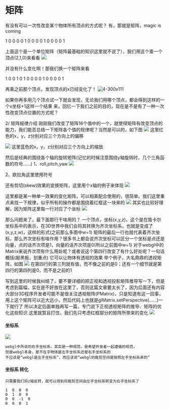 # 矩阵

有没有可以一次性改变某个物体所有顶点的方式呢？
有，那就是矩阵，magic is coming

1  0  0  0
0  1  0  0
0  0  1  0
0  0  0  1

上面这个是一个单位矩阵（矩阵最基础的知识这里就不说了），我们用这个乘一个顶点(2,1,0)来看看
![](http://jbcdn2.b0.upaiyun.com/2017/01/ce83715ac74b2bec4b644a592b17c26a.png)

并没有什么变化啊！那我们换一个矩阵来看

1  0  0  1
0  1  0  0
0  0  1  0
0  0  0  1

再乘之前那个顶点，发现顶点的x已经变化了！
![4-300x111](http://jbcdn2.b0.upaiyun.com/2017/01/d668efead664c3cab650bbc62fce106b.png)

如果你再多用几个顶点试一下就会发现，无论我们用哪个顶点，都会得到这样的一个x坐标+1这样一个结果
来，回忆一下我们之前的目的，现在是不是有了一种一次性改变顶点位置的方式呢？

 

2/ 矩阵规律介绍
刚刚我们改变了矩阵16个值中的一个，就使得矩阵有改变顶点的能力，我们能否总结一下矩阵各个值的规律呢？当然是可以的，如下图
![](http://jbcdn2.b0.upaiyun.com/2017/01/9e3ab4c97ab277fec307898d3ba759f3.png)
这里红色的x，y，z分别对应三个方向上的偏移

![](http://jbcdn2.b0.upaiyun.com/2017/01/df217bf791fdf74fe41344c5f34bed34.png)
这里蓝色的x，y，z分别对应三个方向上的缩放

然后是经典的围绕各个轴的旋转矩阵(记忆的时候注意围绕y轴旋转时，几个三角函数的符号……)
1、roll,pitch,yaw
![](http://jbcdn2.b0.upaiyun.com/2017/01/67f61f5135c470983a8a36cd342975f2.png)

2、欧拉角这里使用符号  

还有剪切(skew)效果的变换矩阵，这里用个x轴的例子来体现
![](http://jbcdn2.b0.upaiyun.com/2017/01/5c5ea0ba2a1a5da0b42876fc82b63a14.png)

这里都是某一种单一效果的变化矩阵，可以相乘配合使用的，很简单。我们这里重点来找一下规律，似乎所有的操作都是围绕着红框这一块来的
![](http://jbcdn2.b0.upaiyun.com/2017/01/5b7fae9d503c1538fd9845850acd889c.png)
其实也比较好理解，因为矩阵这里每一行对应了个坐标
![](http://jbcdn2.b0.upaiyun.com/2017/01/908b400bbd3488e98fb8860f4bae3ea0.png)

那么问题来了，最下面那行干啥用的？
一个顶点，坐标(x,y,z)，这个是在笛卡尔坐标系中的表示，在3D世界中我们会将其转换为齐次坐标系，也就是变成了(x,y,z,w)，这样的形式(之前那么多图中w=1)
矩阵的最后一行也就代表着齐次坐标，那么齐次坐标有啥作用？很多书上都会说齐次坐标可以区分一个坐标是点还是向量，点的话齐次项是1，向量的话齐次项是0(所以之前图中w=1)
对于webgl中的Matrix来说齐次项有什么用处呢？或者说这个第四行改变了有什么好处呢？一句话概括(敲黑板，划重点)
它可以让物体有透视的效果
举个例子，大名鼎鼎的透视矩阵，如图
![](http://jbcdn2.b0.upaiyun.com/2017/01/2b064fea5077ee499c42175bac25e5b1.png)
在第四行的第三列就有值，而不像之前的是0；还有一个细节就是第四行的第四列是0，而不是之前的1

写到这里的时候我纠结了，要不要详细的把正视和透视投影矩阵推导写一下，但是考虑到篇幅，实在是不好放在这里了，否则这篇文章要太长了，因为后面还有内容
大部分3D程序开发者可能不是很关注透视矩阵(PMatrix)，只是知道有这一回事，用上这个矩阵可以近大远小，然后代码上也就是glMatrix.setPerspective(……)一下就行了
所以决定后面单独再写一篇，专门说下正视透视矩阵的推导、矩阵的优化这些知识
这里就暂且打住，我们先只考虑红框部分的矩阵所带来的变化
![](http://jbcdn2.b0.upaiyun.com/2017/01/5b7fae9d503c1538fd9845850acd889c.png)



#### 坐标系
![](http://jbcdn2.b0.upaiyun.com/2017/01/ccb0a7bdd420871bcda6c8006cdcc328.png)
```
webgl中所说的右手坐标系，其实是一种规范，是希望开发者一起遵循的规范，
但是webgl本身，是不在乎物体是左手坐标系还是右手坐标系的
不应该是“webgl是左手坐标系”，而应该说“webgl的裁剪空间是按照左手坐标系来的”
```
#### 坐标系 转化
```
只需要我们将z轴反转，就可以得到将裁剪空间由左手坐标系转变为右手坐标系了

1  0  0  0
0  1  0  0
0  0  -1  0
0  0  0  1
```
